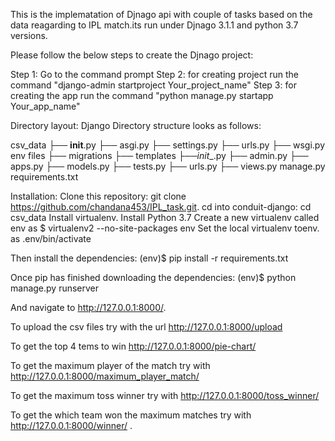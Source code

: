 
This is the implematation of Djnago api with couple of tasks based on the data reagarding to IPL match.its run under Djnago 3.1.1 and python 3.7 versions.

Please follow the below steps to create the Djnago project:

Step 1: Go to the command prompt
Step 2: for creating project run the command  "django-admin startproject Your_project_name"
Step 3: for creating the app run the command "python manage.py startapp Your_app_name"


Directory layout:
Django Directory structure looks as follows:

csv_data
├──  __init__.py
├──  asgi.py
├──  settings.py
├──  urls.py
├──  wsgi.py
env
files
├──   migrations
├──   templates
├──_init__.py
├──   admin.py
├──  apps.py
├──  models.py
├──  tests.py
├──  urls.py
├──  views.py
manage.py
requirements.txt

Installation:
Clone this repository: git clone https://github.com/chandana453/IPL_task.git.
cd into conduit-django: cd csv_data
Install virtualenv.
Install Python 3.7
Create a new virtualenv called env as $ virtualenv2 --no-site-packages env
Set the local virtualenv toenv. as   .env/bin/activate


Then install the dependencies:
(env)$ pip install -r requirements.txt

Once pip has finished downloading the dependencies:
(env)$ python manage.py runserver

And navigate to http://127.0.0.1:8000/.

To upload the csv files try with the url http://127.0.0.1:8000/upload

To get the top 4  tems to win http://127.0.0.1:8000/pie-chart/ 

To get the maximum player of the match try with http://127.0.0.1:8000/maximum_player_match/

To get the maximum toss winner try with  http://127.0.0.1:8000/toss_winner/

To get the which team won the maximum matches try with http://127.0.0.1:8000/winner/ .














